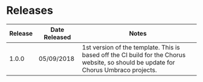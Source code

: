 # Releases

| Release | Date Released | Notes |
| ------- | ------------- | ----- |
| 1.0.0   | 05/09/2018    | 1st version of the template. This is based off the CI build for the Chorus website, so should be update for Chorus Umbraco projects. |